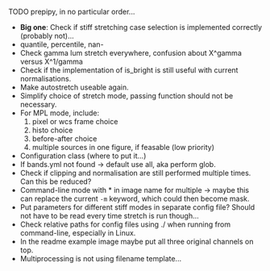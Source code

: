 TODO prepipy, in no particular order...
* **Big one**: Check if stiff stretching case selection is implemented correctly (probably not)...
* quantile, percentile, nan-
* Check gamma lum stretch everywhere, confusion about X^gamma versus X^1/gamma
* Check if the implementation of is_bright is still useful with current normalisations.
* Make autostretch useable again.
* Simplify choice of stretch mode, passing function should not be necessary.
* For MPL mode, include:
    1. pixel or wcs frame choice
    2. histo choice
    3. before-after choice
    4. multiple sources in one figure, if feasable (low priority)
* Configuration class (where to put it...)
* If bands.yml not found &rarr; default use all, aka perform glob.
* Check if clipping and normalisation are still performed multiple times. Can this be reduced?
* Command-line mode with \* in image name for multiple &rarr; maybe this can replace the current `-m` keyword, which could then become mask.
* Put parameters for different stiff modes in separate config file? Should not have to be read every time stretch is run though...
* Check relative paths for config files using ./ when running from command-line, especially in Linux.
* In the readme example image maybe put all three original channels on top.
* Multiprocessing is not using filename template...
